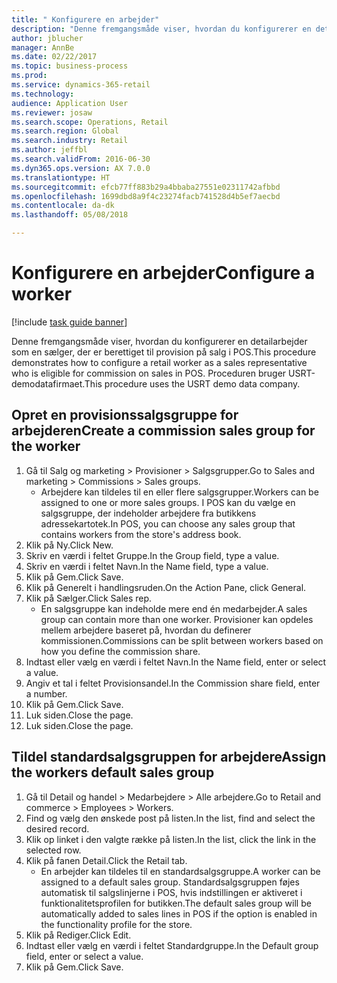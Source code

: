 ```yaml
--- 
title: " Konfigurere en arbejder"
description: "Denne fremgangsmåde viser, hvordan du konfigurerer en detailarbejder som en sælger, der er berettiget til provision på salg i POS."
author: jblucher
manager: AnnBe
ms.date: 02/22/2017
ms.topic: business-process
ms.prod: 
ms.service: dynamics-365-retail
ms.technology: 
audience: Application User
ms.reviewer: josaw
ms.search.scope: Operations, Retail
ms.search.region: Global
ms.search.industry: Retail
ms.author: jeffbl
ms.search.validFrom: 2016-06-30
ms.dyn365.ops.version: AX 7.0.0
ms.translationtype: HT
ms.sourcegitcommit: efcb77ff883b29a4bbaba27551e02311742afbbd
ms.openlocfilehash: 1699dbd8a9f4c23274facb741528d4b5ef7aecbd
ms.contentlocale: da-dk
ms.lasthandoff: 05/08/2018

---
```

# <a name="configure-a-worker"></a><span data-ttu-id="464b1-103"> Konfigurere en arbejder</span><span class="sxs-lookup"><span data-stu-id="464b1-103">Configure a worker</span></span>

[!include [task guide banner](../includes/task-guide-banner.md)]

<span data-ttu-id="464b1-104">Denne fremgangsmåde viser, hvordan du konfigurerer en detailarbejder som en sælger, der er berettiget til provision på salg i POS.</span><span class="sxs-lookup"><span data-stu-id="464b1-104">This procedure demonstrates how to configure a retail worker as a sales representative who is eligible for commission on sales in POS.</span></span> <span data-ttu-id="464b1-105">Proceduren bruger USRT-demodatafirmaet.</span><span class="sxs-lookup"><span data-stu-id="464b1-105">This procedure uses the USRT demo data company.</span></span>


## <a name="create-a-commission-sales-group-for-the-worker"></a><span data-ttu-id="464b1-106">Opret en provisionssalgsgruppe for arbejderen</span><span class="sxs-lookup"><span data-stu-id="464b1-106">Create a commission sales group for the worker</span></span>
1. <span data-ttu-id="464b1-107">Gå til Salg og marketing > Provisioner > Salgsgrupper.</span><span class="sxs-lookup"><span data-stu-id="464b1-107">Go to Sales and marketing > Commissions > Sales groups.</span></span>
    * <span data-ttu-id="464b1-108">Arbejdere kan tildeles til en eller flere salgsgrupper.</span><span class="sxs-lookup"><span data-stu-id="464b1-108">Workers can be assigned to one or more sales groups.</span></span> <span data-ttu-id="464b1-109">I POS kan du vælge en salgsgruppe, der indeholder arbejdere fra butikkens adressekartotek.</span><span class="sxs-lookup"><span data-stu-id="464b1-109">In POS, you can choose any sales group that contains workers from the store's address book.</span></span>  
2. <span data-ttu-id="464b1-110">Klik på Ny.</span><span class="sxs-lookup"><span data-stu-id="464b1-110">Click New.</span></span>
3. <span data-ttu-id="464b1-111">Skriv en værdi i feltet Gruppe.</span><span class="sxs-lookup"><span data-stu-id="464b1-111">In the Group field, type a value.</span></span>
4. <span data-ttu-id="464b1-112">Skriv en værdi i feltet Navn.</span><span class="sxs-lookup"><span data-stu-id="464b1-112">In the Name field, type a value.</span></span>
5. <span data-ttu-id="464b1-113">Klik på Gem.</span><span class="sxs-lookup"><span data-stu-id="464b1-113">Click Save.</span></span>
6. <span data-ttu-id="464b1-114">Klik på Generelt i handlingsruden.</span><span class="sxs-lookup"><span data-stu-id="464b1-114">On the Action Pane, click General.</span></span>
7. <span data-ttu-id="464b1-115">Klik på Sælger.</span><span class="sxs-lookup"><span data-stu-id="464b1-115">Click Sales rep.</span></span>
    * <span data-ttu-id="464b1-116">En salgsgruppe kan indeholde mere end én medarbejder.</span><span class="sxs-lookup"><span data-stu-id="464b1-116">A sales group can contain more than one worker.</span></span> <span data-ttu-id="464b1-117">Provisioner kan opdeles mellem arbejdere baseret på, hvordan du definerer kommissionen.</span><span class="sxs-lookup"><span data-stu-id="464b1-117">Commissions can be split between workers based on how you define the commission share.</span></span>  
8. <span data-ttu-id="464b1-118">Indtast eller vælg en værdi i feltet Navn.</span><span class="sxs-lookup"><span data-stu-id="464b1-118">In the Name field, enter or select a value.</span></span>
9. <span data-ttu-id="464b1-119">Angiv et tal i feltet Provisionsandel.</span><span class="sxs-lookup"><span data-stu-id="464b1-119">In the Commission share field, enter a number.</span></span>
10. <span data-ttu-id="464b1-120">Klik på Gem.</span><span class="sxs-lookup"><span data-stu-id="464b1-120">Click Save.</span></span>
11. <span data-ttu-id="464b1-121">Luk siden.</span><span class="sxs-lookup"><span data-stu-id="464b1-121">Close the page.</span></span>
12. <span data-ttu-id="464b1-122">Luk siden.</span><span class="sxs-lookup"><span data-stu-id="464b1-122">Close the page.</span></span>

## <a name="assign-the-workers-default-sales-group"></a><span data-ttu-id="464b1-123">Tildel standardsalgsgruppen for arbejdere</span><span class="sxs-lookup"><span data-stu-id="464b1-123">Assign the workers default sales group</span></span>
1. <span data-ttu-id="464b1-124">Gå til Detail og handel > Medarbejdere > Alle arbejdere.</span><span class="sxs-lookup"><span data-stu-id="464b1-124">Go to Retail and commerce > Employees > Workers.</span></span>
2. <span data-ttu-id="464b1-125">Find og vælg den ønskede post på listen.</span><span class="sxs-lookup"><span data-stu-id="464b1-125">In the list, find and select the desired record.</span></span>
3. <span data-ttu-id="464b1-126">Klik op linket i den valgte række på listen.</span><span class="sxs-lookup"><span data-stu-id="464b1-126">In the list, click the link in the selected row.</span></span>
4. <span data-ttu-id="464b1-127">Klik på fanen Detail.</span><span class="sxs-lookup"><span data-stu-id="464b1-127">Click the Retail tab.</span></span>
    * <span data-ttu-id="464b1-128">En arbejder kan tildeles til en standardsalgsgruppe.</span><span class="sxs-lookup"><span data-stu-id="464b1-128">A worker can be assigned to a default sales group.</span></span> <span data-ttu-id="464b1-129">Standardsalgsgruppen føjes automatisk til salgslinjerne i POS, hvis indstillingen er aktiveret i funktionalitetsprofilen for butikken.</span><span class="sxs-lookup"><span data-stu-id="464b1-129">The default sales group will be automatically added to sales lines in POS if the option is enabled in the functionality profile for the store.</span></span>  
5. <span data-ttu-id="464b1-130">Klik på Rediger.</span><span class="sxs-lookup"><span data-stu-id="464b1-130">Click Edit.</span></span>
6. <span data-ttu-id="464b1-131">Indtast eller vælg en værdi i feltet Standardgruppe.</span><span class="sxs-lookup"><span data-stu-id="464b1-131">In the Default group field, enter or select a value.</span></span>
7. <span data-ttu-id="464b1-132">Klik på Gem.</span><span class="sxs-lookup"><span data-stu-id="464b1-132">Click Save.</span></span>


